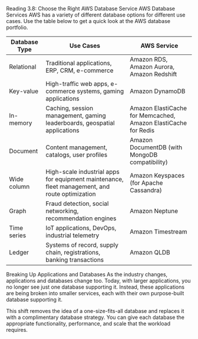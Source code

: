 Reading 3.8: Choose the Right AWS Database Service
AWS Database Services
AWS has a variety of different database options for different use cases. Use the table below to get a quick look at the AWS database portfolio.  

| Database Type  | Use Cases                                                                                      | AWS Service                                         |
|----------------|------------------------------------------------------------------------------------------------|-----------------------------------------------------|
| Relational     | Traditional applications, ERP, CRM, e-commerce                                                 | Amazon RDS, Amazon Aurora, Amazon Redshift          |
| Key-value      | High-traffic web apps, e-commerce systems, gaming applications                                  | Amazon DynamoDB                                     |
| In-memory      | Caching, session management, gaming leaderboards, geospatial applications                       | Amazon ElastiCache for Memcached, Amazon ElastiCache for Redis |
| Document       | Content management, catalogs, user profiles                                                    | Amazon DocumentDB (with MongoDB compatibility)      |
| Wide column    | High-scale industrial apps for equipment maintenance, fleet management, and route optimization | Amazon Keyspaces (for Apache Cassandra)             |
| Graph          | Fraud detection, social networking, recommendation engines                                      | Amazon Neptune                                      |
| Time series    | IoT applications, DevOps, industrial telemetry                                                  | Amazon Timestream                                   |
| Ledger         | Systems of record, supply chain, registrations, banking transactions                            | Amazon QLDB                                         |

Breaking Up Applications and Databases
As the industry changes, applications and databases change too. Today, with larger applications, you no longer see just one database supporting it. Instead, these applications are being broken into smaller services, each with their own purpose-built database supporting it.   

This shift removes the idea of a one-size-fits-all database and replaces it with a complimentary database strategy. You can give each database the appropriate functionality, performance, and scale that the workload requires. 